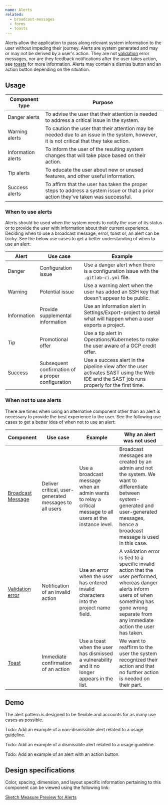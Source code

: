 ```yaml
---
name: Alerts
related:
  - broadcast-messages
  - forms
  - toasts
---
```


Alerts allow the application to pass along relevant system information to the user without impeding their journey. Alerts are system generated and may or may not be derived by a user's action. They are not [validation](https://design.gitlab.com/components/forms#validation) error messages, nor are they feedback notifications after the user takes action, see [toasts](https://design.gitlab.com/components/toasts) for more information. Alerts may contain a dismiss button and an action button depending on the situation. 

## Usage

|Component type|Purpose|
| --- | --- |
|Danger alerts| To advise the user that their attention is needed to address a critical issue in the system. |
|Warning alerts|To caution the user that their attention may be needed due to an issue in the system, however, it is not critical that they take action.|
|Information alerts| To inform the user of the resulting system changes that will take place based on their action.| 
|Tip alerts| To educate the user about new or unused features, and other useful information.|
|Success alerts| To affirm that the user has taken the proper steps to address a system issue or that a prior action they've taken was successful.|

### When to use alerts

Alerts should be used when the system needs to notify the user of its status or to provide the user with information about their current experience. Deciding when to use a broadcast message, error, toast or, an alert can be tricky. See the below use cases to get a better understanding of when to use an alert:

| Alert | Use case | Example |
| ----- | -------- | -------- |
| Danger | Configuration issue | Use a danger alert when there is a configuration issue with the `.gitlab-ci.yml` file. |
| Warning | Potential issue | Use a warning alert when the user has added an SSH key that doesn't appear to be public. |  
| Information | Provide supplemental information | Use an information alert in Settings/Export-project to detail what will happen when a user exports a project.  |
| Tip | Promotional offer  | Use a tip alert in Operations/Kubernetes to make the user aware of a GCP credit offer. |
| Success | Subsequent confirmation of a proper configuration | Use a success alert in the pipeline view after the user activates SAST using the Web IDE and the SAST job runs properly for the first time. |

### When not to use alerts

There are times when using an alternative component other than an alert is necessary to provide the best experience to the user. See the following use cases to get a better idea of when not to use an alert: 

| Component | Use case | Example | Why an alert was not used |
| ---- | ---- | ---- | ---- |
| [Broadcast Message](https://design.gitlab.com/components/broadcast-messages) | Deliver critical, user-generated messages to all users | Use a broadcast message when an admin wants to relay a critical message to all users at the instance level. | Broadcast messages are created by an admin and not the system. We want to differentiate between system-generated and user-generated messages, hence a broadcast message is used in this case. |
| [Validation error](https://design.gitlab.com/components/forms#validation) | Notification of an invalid action | Use an error when the user has entered invalid characters into the project name field. | A validation error is tied to a specific invalid action that the user performed, whereas danger alerts inform users of when something has gone wrong separate from any immediate action the user has taken. |
| [Toast](https://design.gitlab.com/components/toasts) | Immediate confirmation of an action | Use a toast when the user has dismissed a vulnerability and it no longer appears in the list.  |  We want to reaffirm to the user the system recognized their action and that no further action is needed on their part. |

## Demo

The alert pattern is designed to be flexible and accounts for as many use cases as possible.

Todo: Add an example of a non-dismissible alert related to a usage guideline.

Todo: Add an example of a dismissible alert related to a usage guideline.

Todo: Add an example of an alert with an action button.

## Design specifications

Color, spacing, dimension, and layout specific information pertaining to this component can be viewed using the following link:

[Sketch Measure Preview for Alerts](https://gitlab-org.gitlab.io/gitlab-design/hosted/design-gitlab-specs/alerts-spec-previews/)
